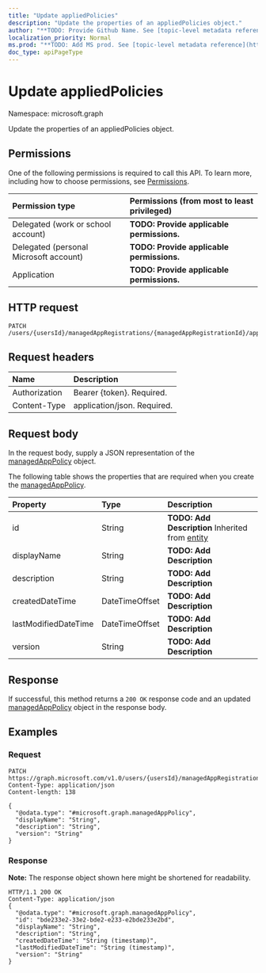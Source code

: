 ```yaml
---
title: "Update appliedPolicies"
description: "Update the properties of an appliedPolicies object."
author: "**TODO: Provide Github Name. See [topic-level metadata reference](https://msgo.azurewebsites.net/add/document/guidelines/metadata.html#topic-level-metadata)**"
localization_priority: Normal
ms.prod: "**TODO: Add MS prod. See [topic-level metadata reference](https://msgo.azurewebsites.net/add/document/guidelines/metadata.html#topic-level-metadata)**"
doc_type: apiPageType
---
```


# Update appliedPolicies

Namespace: microsoft.graph

Update the properties of an appliedPolicies object.

## Permissions
One of the following permissions is required to call this API. To learn more, including how to choose permissions, see [Permissions](/concepts/permissions-reference.md).

|Permission type|Permissions (from most to least privileged)|
|:---|:---|
|Delegated (work or school account)|**TODO: Provide applicable permissions.**|
|Delegated (personal Microsoft account)|**TODO: Provide applicable permissions.**|
|Application|**TODO: Provide applicable permissions.**|

## HTTP request

<!-- {
  "blockType": "ignored"
}
-->
``` http
PATCH /users/{usersId}/managedAppRegistrations/{managedAppRegistrationId}/appliedPolicies
```

## Request headers
|Name|Description|
|:---|:---|
|Authorization|Bearer {token}. Required.|
|Content-Type|application/json. Required.|

## Request body
In the request body, supply a JSON representation of the [managedAppPolicy](../resources/intune-managedapppolicy.md) object.

The following table shows the properties that are required when you create the [managedAppPolicy](../resources/intune-managedapppolicy.md).

|Property|Type|Description|
|:---|:---|:---|
|id|String|**TODO: Add Description** Inherited from [entity](../resources/entity.md)|
|displayName|String|**TODO: Add Description**|
|description|String|**TODO: Add Description**|
|createdDateTime|DateTimeOffset|**TODO: Add Description**|
|lastModifiedDateTime|DateTimeOffset|**TODO: Add Description**|
|version|String|**TODO: Add Description**|



## Response

If successful, this method returns a `200 OK` response code and an updated [managedAppPolicy](../resources/intune-managedapppolicy.md) object in the response body.

## Examples

### Request
<!-- {
  "blockType": "request",
  "name": "update_appliedpolicies"
}
-->
``` http
PATCH https://graph.microsoft.com/v1.0/users/{usersId}/managedAppRegistrations/{managedAppRegistrationId}/appliedPolicies
Content-Type: application/json
Content-length: 138

{
  "@odata.type": "#microsoft.graph.managedAppPolicy",
  "displayName": "String",
  "description": "String",
  "version": "String"
}
```


### Response
**Note:** The response object shown here might be shortened for readability.
<!-- {
  "blockType": "response",
  "truncated": true
}
-->
``` http
HTTP/1.1 200 OK
Content-Type: application/json
{
  "@odata.type": "#microsoft.graph.managedAppPolicy",
  "id": "bde233e2-33e2-bde2-e233-e2bde233e2bd",
  "displayName": "String",
  "description": "String",
  "createdDateTime": "String (timestamp)",
  "lastModifiedDateTime": "String (timestamp)",
  "version": "String"
}
```

